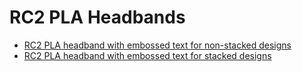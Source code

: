 # RC2 PLA Headbands

* [RC2 PLA headband with embossed text for non-stacked designs](Make4Covid_shield_rc2_PLA_Upside_Down_Text_Bold_v2.stl)
* [RC2 PLA headband with embossed text for stacked designs](Make4Covid_shield_rc2_PLA_Upside_Down_Text_Bold_dot_v1.stl)
